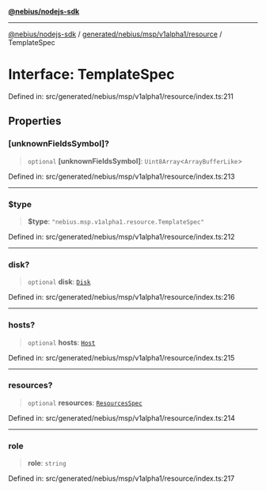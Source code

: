 [**@nebius/nodejs-sdk**](../../../../../../README.md)

---

[@nebius/nodejs-sdk](../../../../../../README.md) / [generated/nebius/msp/v1alpha1/resource](../README.md) / TemplateSpec

# Interface: TemplateSpec

Defined in: src/generated/nebius/msp/v1alpha1/resource/index.ts:211

## Properties

### \[unknownFieldsSymbol\]?

> `optional` **\[unknownFieldsSymbol\]**: `Uint8Array`\<`ArrayBufferLike`\>

Defined in: src/generated/nebius/msp/v1alpha1/resource/index.ts:213

---

### $type

> **$type**: `"nebius.msp.v1alpha1.resource.TemplateSpec"`

Defined in: src/generated/nebius/msp/v1alpha1/resource/index.ts:212

---

### disk?

> `optional` **disk**: [`Disk`](Disk.md)

Defined in: src/generated/nebius/msp/v1alpha1/resource/index.ts:216

---

### hosts?

> `optional` **hosts**: [`Host`](Host.md)

Defined in: src/generated/nebius/msp/v1alpha1/resource/index.ts:215

---

### resources?

> `optional` **resources**: [`ResourcesSpec`](ResourcesSpec.md)

Defined in: src/generated/nebius/msp/v1alpha1/resource/index.ts:214

---

### role

> **role**: `string`

Defined in: src/generated/nebius/msp/v1alpha1/resource/index.ts:217
